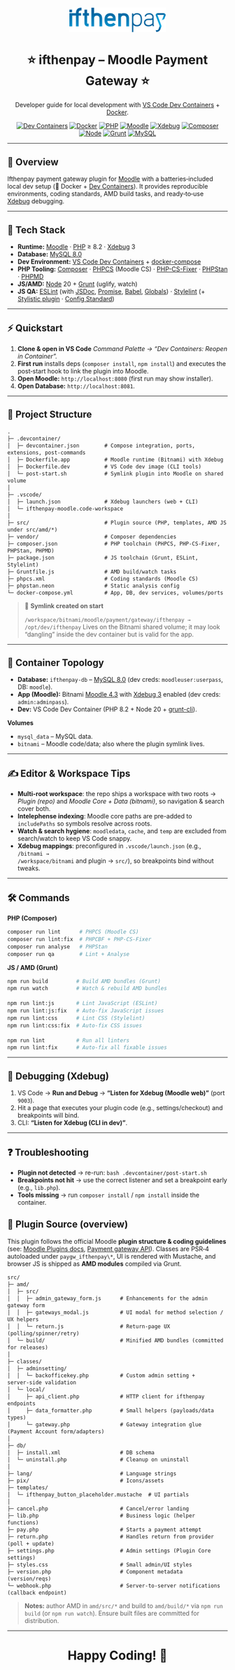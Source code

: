 <p align="center">
  <a href="https://ifthenpay.com/" target="_blank">
    <img src="./src/pix/ifthenpay_brand.svg" alt="ifthenpay" width="220" />
  </a>
</p>

<h1 align="center">⭐ ifthenpay – Moodle Payment Gateway ⭐</h1>

<p align="center">
  Developer guide for local development with <a href="https://code.visualstudio.com/docs/devcontainers/containers">VS Code Dev Containers</a> + <a href="https://www.docker.com/">Docker</a>.
</p>

<p align="center">
  <a href="https://code.visualstudio.com/docs/devcontainers/containers"><img alt="Dev Containers" src="https://img.shields.io/badge/VS%20Code-Dev%20Containers-007ACC?logo=visualstudiocode"></a>
  <a href="https://www.docker.com/"><img alt="Docker" src="https://img.shields.io/badge/Dockerized-🐳-2496ED?logo=docker"></a>
  <a href="https://www.php.net/releases/8.2/en.php"><img alt="PHP" src="https://img.shields.io/badge/PHP-%E2%89%A5%208.2-777BB4?logo=php"></a>
  <a href="https://moodle.org/"><img alt="Moodle" src="https://img.shields.io/badge/Moodle-Plugin-ff8f00?logo=moodle"></a>
  <a href="https://xdebug.org/"><img alt="Xdebug" src="https://img.shields.io/badge/Xdebug-3-2b9e4b"></a>
  <a href="https://getcomposer.org/"><img alt="Composer" src="https://img.shields.io/badge/Composer-Required-885630?logo=composer"></a>
  <a href="https://nodejs.org/en/blog/release/v20.0.0/"><img alt="Node" src="https://img.shields.io/badge/Node-20.x-339933?logo=node.js"></a>
  <a href="https://gruntjs.com/"><img alt="Grunt" src="https://img.shields.io/badge/Build-Grunt-FAA918?logo=grunt"></a>
  <a href="https://dev.mysql.com/doc/refman/8.0/en/"><img alt="MySQL" src="https://img.shields.io/badge/MySQL-8.0-4479A1?logo=mysql"></a>
</p>

---

## 🎯 Overview

Ifthenpay payment gateway plugin for <a href="https://moodle.org/">Moodle</a> with a batteries‑included local dev setup (🐳 Docker + <a href="https://code.visualstudio.com/docs/devcontainers/containers">Dev Containers</a>). It provides reproducible environments, coding standards, AMD build tasks, and ready‑to‑use <a href="https://xdebug.org/">Xdebug</a> debugging.

---

## 🧰 Tech Stack

- **Runtime:** <a href="https://moodle.org/">Moodle</a> · <a href="https://www.php.net/">PHP</a> ≥ 8.2 · <a href="https://xdebug.org/">Xdebug</a> 3
- **Database:** <a href="https://dev.mysql.com/doc/refman/8.0/en/">MySQL 8.0</a>
- **Dev Environment:** <a href="https://code.visualstudio.com/docs/devcontainers/containers">VS Code Dev Containers</a> + <a href="https://docs.docker.com/compose/">docker-compose</a>
- **PHP Tooling:** <a href="https://getcomposer.org/">Composer</a> · <a href="https://github.com/squizlabs/PHP_CodeSniffer">PHPCS</a> (Moodle CS) · <a href="https://cs.symfony.com/">PHP-CS-Fixer</a> · <a href="https://phpstan.org/">PHPStan</a> · <a href="https://phpmd.org/">PHPMD</a>
- **JS/AMD:** <a href="https://nodejs.org/">Node</a> 20 + <a href="https://gruntjs.com/">Grunt</a> (uglify, watch)
- **JS QA:** <a href="https://eslint.org/">ESLint</a> (with <a href="https://github.com/gajus/eslint-plugin-jsdoc">JSDoc</a>, <a href="https://github.com/xjamundx/eslint-plugin-promise">Promise</a>, <a href="https://babel.dev/docs/eslint-plugin-babel">Babel</a>, <a href="https://eslint.org/docs/latest/use/configure/migration-guide">Globals</a>) · <a href="https://stylelint.io/">Stylelint</a> (+ <a href="https://github.com/stylelint-stylistic/stylelint-stylistic">Stylistic plugin</a> · <a href="https://github.com/stylelint/stylelint-config-standard">Config Standard</a>)

---

## ⚡ Quickstart

1. **Clone & open in VS Code**
   <em>Command Palette → “Dev Containers: Reopen in Container”.</em>
2. **First run** installs deps (`composer install`, `npm install`) and executes the post‑start hook to link the plugin into Moodle.
3. **Open Moodle:** <code>http://localhost:8080</code> (first run may show installer).
4. **Open Database:** <code>http://localhost:8081</code>.

---

## 🧱 Project Structure

```text
.
├─ .devcontainer/
│  ├─ devcontainer.json        # Compose integration, ports, extensions, post-commands
│  ├─ Dockerfile.app           # Moodle runtime (Bitnami) with Xdebug
│  ├─ Dockerfile.dev           # VS Code dev image (CLI tools)
│  └─ post-start.sh            # Symlink plugin into Moodle on shared volume
│
├─ .vscode/
│  ├─ launch.json              # Xdebug launchers (web + CLI)
│  └─ ifthenpay-moodle.code-workspace
│
├─ src/                        # Plugin source (PHP, templates, AMD JS under src/amd/*)
├─ vendor/                     # Composer dependencies
├─ composer.json               # PHP toolchain (PHPCS, PHP-CS-Fixer, PHPStan, PHPMD)
├─ package.json                # JS toolchain (Grunt, ESLint, Stylelint)
├─ Gruntfile.js                # AMD build/watch tasks
├─ phpcs.xml                   # Coding standards (Moodle CS)
├─ phpstan.neon                # Static analysis config
└─ docker-compose.yml          # App, DB, dev services, volumes/ports
```

> 🔗 **Symlink created on start**
>
> <code>/workspace/bitnami/moodle/payment/gateway/ifthenpay → /opt/dev/ifthenpay</code>
> Lives on the Bitnami shared volume; it may look “dangling” inside the dev container but is valid for the app.

---

## 🧩 Container Topology

- **Database:** <code>ifthenpay-db</code> – <a href="https://dev.mysql.com/doc/refman/8.0/en/">MySQL 8.0</a> (dev creds: <code>moodleuser:userpass</code>, DB: <code>moodle</code>).
- **App (Moodle):** Bitnami <a href="https://hub.docker.com/r/bitnami/moodle">Moodle 4.3</a> with <a href="https://xdebug.org/">Xdebug 3</a> enabled (dev creds: <code>admin:adminpass</code>).
- **Dev:** VS Code Dev Container (PHP 8.2 + Node 20 + <a href="https://gruntjs.com/">grunt-cli</a>).

**Volumes**

- <code>mysql_data</code> – MySQL data.
- <code>bitnami</code> – Moodle code/data; also where the plugin symlink lives.

---

## ✍️ Editor & Workspace Tips

- **Multi-root workspace**: the repo ships a workspace with two roots → _Plugin (repo)_ and _Moodle Core + Data (bitnami)_, so navigation & search cover both.
- **Intelephense indexing**: Moodle core paths are pre-added to <code>includePaths</code> so symbols resolve across roots.
- **Watch & search hygiene**: <code>moodledata</code>, <code>cache</code>, and <code>temp</code> are excluded from search/watch to keep VS Code snappy.
- **Xdebug mappings**: preconfigured in <code>.vscode/launch.json</code> (e.g., <code>/bitnami → /workspace/bitnami</code> and plugin → <code>src/</code>), so breakpoints bind without tweaks.

---

## 🛠️ Commands

**PHP (Composer)**

```bash
composer run lint      # PHPCS (Moodle CS)
composer run lint:fix  # PHPCBF + PHP-CS-Fixer
composer run analyse   # PHPStan
composer run qa        # Lint + Analyse
```

**JS / AMD (Grunt)**

```bash
npm run build         # Build AMD bundles (Grunt)
npm run watch         # Watch & rebuild AMD bundles

npm run lint:js       # Lint JavaScript (ESLint)
npm run lint:js:fix   # Auto-fix JavaScript issues
npm run lint:css      # Lint CSS (Stylelint)
npm run lint:css:fix  # Auto-fix CSS issues

npm run lint          # Run all linters
npm run lint:fix      # Auto-fix all fixable issues
```

---

## 🐞 Debugging (Xdebug)

1. VS Code → **Run and Debug** → **“Listen for Xdebug (Moodle web)”** (port `9003`).
2. Hit a page that executes your plugin code (e.g., settings/checkout) and breakpoints will bind.
3. CLI: **“Listen for Xdebug (CLI in dev)”**.

---

## ❓ Troubleshooting

- **Plugin not detected** → re-run: `bash .devcontainer/post-start.sh`
- **Breakpoints not hit** → use the correct listener and set a breakpoint early (e.g., `lib.php`).
- **Tools missing** → run `composer install` / `npm install` inside the container.

## 📁 Plugin Source (overview)

This plugin follows the official Moodle **plugin structure & coding guidelines** (see: [Moodle Plugins docs](https://moodledev.io/docs/guides), [Payment gateway API](https://moodledev.io/docs/apis/subsystems/payment)). Classes are PSR‑4 autoloaded under `paygw_ifthenpay\*`, UI is rendered with Mustache, and browser JS is shipped as **AMD modules** compiled via Grunt.

```text
src/
├─ amd/
│  ├─ src/
│  │  ├─ admin_gateway_form.js      # Enhancements for the admin gateway form
│  │  ├─ gateways_modal.js          # UI modal for method selection / UX helpers
│  │  └─ return.js                  # Return‑page UX (polling/spinner/retry)
│  └─ build/                        # Minified AMD bundles (committed for releases)
│
├─ classes/
│  ├─ adminsetting/
│  │  └─ backofficekey.php          # Custom admin setting + server‑side validation
│  └─ local/
│     ├─ api_client.php             # HTTP client for ifthenpay endpoints
│     ├─ data_formatter.php         # Small helpers (payloads/data types)
│     └─ gateway.php                # Gateway integration glue (Payment Account form/adapters)
│
├─ db/
│  ├─ install.xml                   # DB schema
│  └─ uninstall.php                 # Cleanup on uninstall
│
├─ lang/                            # Language strings
├─ pix/                             # Icons/assets
├─ templates/
│  └─ ifthenpay_button_placeholder.mustache  # UI partials
│
├─ cancel.php                       # Cancel/error landing
├─ lib.php                          # Business logic (helper functions)
├─ pay.php                          # Starts a payment attempt
├─ return.php                       # Handles return from provider (poll + update)
├─ settings.php                     # Admin settings (Plugin Core settings)
├─ styles.css                       # Small admin/UI styles
├─ version.php                      # Component metadata (version/reqs)
└─ webhook.php                      # Server‑to‑server notifications (callback endpoint)
```

> **Notes:** author AMD in `amd/src/*` and build to `amd/build/*` via `npm run build` (or `npm run watch`). Ensure built files are committed for distribution.

---

<h1 align="center">Happy Coding! 🚀</h1>
